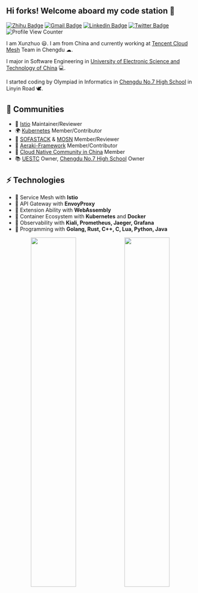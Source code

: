 <h2>Hi forks! Welcome aboard my code station 🚀 </h2> 

[![Zhihu Badge](https://img.shields.io/badge/-@XunzhuoTalk-1ca0f1?style=flat-square&labelColor=1ca0f1&logo=Zhihu&logoColor=white&link=https://zhihu.com/people/liuxunzhuo/)](https://zhihu.com/people/liuxunzhuo/)
[![Gmail Badge](https://img.shields.io/badge/-Gmail-c14438?style=flat-square&logo=Gmail&logoColor=white&link=mailto:mixdeers@gmail.com)](mailto:mixdeers@gmail.com) [![Linkedin Badge](https://img.shields.io/badge/-liuxunzhuo-blue?style=flat-square&logo=Linkedin&logoColor=white&link=https://www.linkedin.com/in/bitliu/)](https://www.linkedin.com/in/bitliu/) [![Twitter Badge](https://img.shields.io/badge/-liuxunzhuo-1ca0f1?style=flat-square&labelColor=1ca0f1&logo=twitter&logoColor=white&link=https://twitter.com/liuxunzhuo)](https://twitter.com/liuxunzhuo) ![Profile View Counter](https://komarev.com/ghpvc/?username=Xunzhuo)

I am Xunzhuo 😃. I am from China and currently working at [Tencent Cloud Mesh](https://cloud.tencent.com/) Team in Chengdu ☁. 

I major in Software Engineering in [University of Electronic Science and Technology of China](https://en.uestc.edu.cn/) 💻. 

I started coding by Olympiad in Informatics in [Chengdu No.7 High School](http://www.cdqz.net/) in Linyin Road 🕊.

## 👯 Communities

* 🚀 [Istio](https://github.com/istio) Maintainer/Reviewer 
* 🌍 [Kubernetes](https://github.com/kubernetes) Member/Contributor
* 🌙 [SOFASTACK](https://github.com/sofastack) & [MOSN](https://github.com/mosn) Member/Reviewer 
* 🌳 [Aeraki-Framework](https://github.com/aeraki-framework) Member/Contributor 
* 🤝 [Cloud Native Community in China](https://github.com/cloudnativeto) Member 
* 📚 [UESTC](https://github.com/uestcer) Owner, [Chengdu No.7 High School](https://github.com/no7er) Owner 
## ⚡ Technologies
<!-- <img align="right" src="https://raw.githubusercontent.com/TanZng/TanZng/master/assets/hollor_knight3.gif" width="20"/> -->

- 🔗 Service Mesh with **Istio**
- 🚪 API Gateway with **EnvoyProxy**
- 🔩 Extension Ability with **WebAssembly**
- 🔧 Container Ecosystem with **Kubernetes** and **Docker**
- 👀 Observability with **Kiali, Prometheus, Jaeger, Grafana**
- 💬 Programming with **Golang, Rust, C++, C, Lua, Python, Java**

<p align="center">
  <img width="49%" src="https://github-readme-stats.vercel.app/api?username=Xunzhuo&show_icons=true&theme=tokyonight" />
  <img width="49%" src="https://github-readme-streak-stats.herokuapp.com/?user=Xunzhuo&theme=tokyonight" />
</p>
